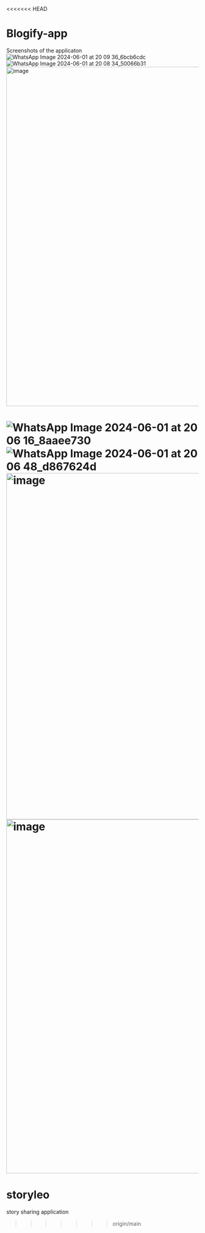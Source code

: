 <<<<<<< HEAD
# Blogify-app
Screenshots of the applicaton
![WhatsApp Image 2024-06-01 at 20 09 36_6bcb6cdc](https://github.com/wegoare/Blogify-app/assets/113425421/3c526d60-2817-40c6-b800-c6c133df5e0e)
![WhatsApp Image 2024-06-01 at 20 08 34_50066b31](https://github.com/wegoare/Blogify-app/assets/113425421/5d0b7eea-2c18-427f-bdaf-efa37839f3a9)
<img width="887" alt="image" src="https://github.com/wegoare/Blogify-app/assets/113425421/0520dbae-c07a-4e89-a4e4-0676b218b3b1">

![WhatsApp Image 2024-06-01 at 20 06 16_8aaee730](https://github.com/wegoare/Blogify-app/assets/113425421/756817f2-affe-45ae-a55b-65298cef256e)
![WhatsApp Image 2024-06-01 at 20 06 48_d867624d](https://github.com/wegoare/Blogify-app/assets/113425421/d1e1e53e-6ac3-4167-a2b8-9752370a2865)
<img width="905" alt="image" src="https://github.com/wegoare/Blogify-app/assets/113425421/b3cd1d6e-202a-4c90-9ad6-75812b050197">
<img width="925" alt="image" src="https://github.com/wegoare/Blogify-app/assets/113425421/9c29c2b5-afe3-452f-8ea8-7da4bf8cb10f">
=======
# storyleo
story sharing application
>>>>>>> origin/main
